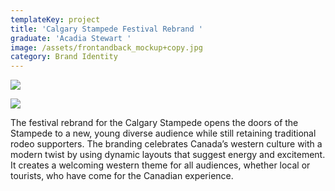 ```yaml
---
templateKey: project
title: 'Calgary Stampede Festival Rebrand '
graduate: 'Acadia Stewart '
image: /assets/frontandback_mockup+copy.jpg
category: Brand Identity
---
```

![](/assets/brochure_map.jpg)

![](/assets/calgary_poster_mockup.jpg)

The festival rebrand for the Calgary Stampede opens the doors of the Stampede to a new, young diverse audience while still retaining traditional rodeo supporters. The branding celebrates Canada’s western culture with a modern twist by using dynamic layouts that suggest energy and excitement. It creates a welcoming western theme for all audiences, whether local or tourists, who have come for the Canadian experience.
